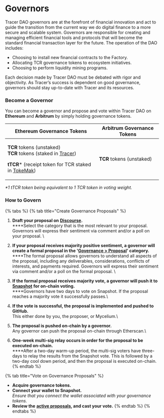 # Governors

Tracer DAO governors are at the forefront of financial innovation and act to guide the transition from the current way we do digital finance to a more secure and scalable system. Governors are responsible for creating and managing efficient financial tools and protocols that will become the standard financial transaction layer for the future. The operation of the DAO includes:

* Choosing to install new financial contracts to the Factory.
* Allocating TCR governance tokens to ecosystem initiatives.
* Choosing to perform liquidity mining programs.

Each decision made by Tracer DAO must be debated with rigor and objectivity. As Tracer’s success is dependent on good governance, governors should stay up-to-date with Tracer and its resources.&#x20;

### Become a Governor

You can become a governor and propose and vote within Tracer DAO on **Ethereum** and **Arbitrum** by simply holding governance tokens.&#x20;

| Ethereum Governance Tokens                                                                                                                                                                                                                                         | Arbitrum Governance Tokens                                                   |
| ------------------------------------------------------------------------------------------------------------------------------------------------------------------------------------------------------------------------------------------------------------------ | ---------------------------------------------------------------------------- |
| <p><strong>TCR</strong> tokens (unstaked)<br><strong>TCR</strong> tokens (staked in <a href="https://gov.tracer.finance/#/dashboard">Tracer</a>)</p><p><strong>tTCR</strong>* (receipt token for TCR staked in <a href="https://www.tokemak.xyz/">TokeMak</a>)</p> | <p></p><p><strong>TCR</strong> tokens (unstaked)</p><p><strong></strong></p> |

_\*1 tTCR token being equivalent to 1 TCR token in voting weight._

### How to Govern

{% tabs %}
{% tab title="Create Governance Proposals" %}
1. **Draft your proposal on** [**Discourse**](https://discourse.tracer.finance/)**.**\
   ****Select the category that is the most relevant to your proposal. Governors will express their sentiment via comment and/or a poll on your proposal. \

2. **If your proposal receives majority positive sentiment, a governor will create a formal proposal in the '**[**Governance > Proposal**](https://discourse.tracer.finance/c/dao-proposals/proposal/13)**' category.** \
   ****The formal proposal allows governors to understand all aspects of the proposal, including any deliverables, considerations, conflicts of interests, and payments required. Governors will express their sentiment via comment and/or a poll on the formal proposal. \

3. **If the formal proposal receives majority vote, a governor will push it to** [**Snapshot**](https://snapshot.org/#/tracer.eth) **for on-chain voting.**\
   ****Governors have two days to vote on Snapshot. If the proposal reaches a majority vote it successfully passes.\

4. **If the vote is successful, the proposal is implemented and pushed to GitHub.**\
   This either done by you, the proposer, or Mycelium.\

5. **The proposal is pushed on-chain by a governor.**\
   Any governor can push the proposal on-chain through Etherscan.\

6. **One-week multi-sig relay occurs in order for the proposal to be executed on-chain.**\
   ****After a two-day warm-up period, the multi-sig voters have three-days to relay the results from the Snapshot vote. This is followed by a two-day cool down period, and then the proposal is executed on-chain.
{% endtab %}

{% tab title="Vote on Governance Proposals" %}
* **Acquire governance tokens.**
* **Connect your wallet to Snapshot.**\
  _Ensure that you connect the wallet associated with your governance tokens._
* **Review the** [**active proposals**](https://snapshot.org/#/tracer.eth)**, and cast your vote.**
{% endtab %}
{% endtabs %}
